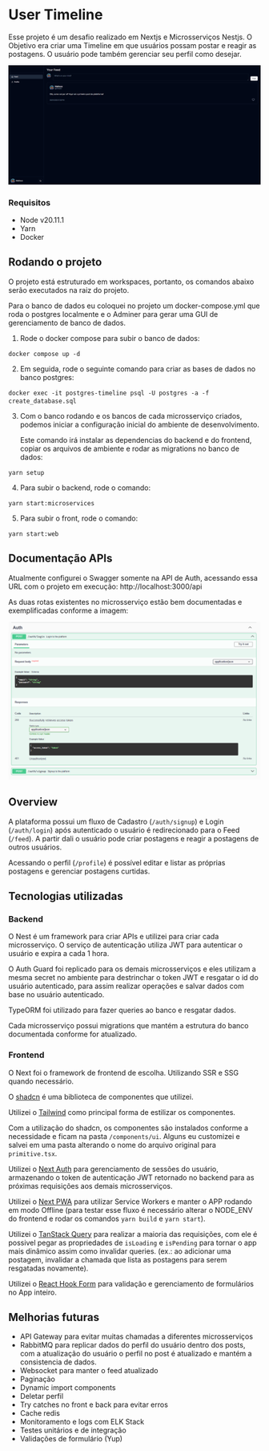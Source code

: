 # User Timeline

Esse projeto é um desafio realizado em Nextjs e Microsserviços Nestjs. O Objetivo era criar uma Timeline em que usuários possam postar e reagir as postagens.
O usuário pode também gerenciar seu perfil como desejar.

![Peview 1](docs/preview-1.png)

### Requisitos

- Node v20.11.1
- Yarn
- Docker

## Rodando o projeto

O projeto está estruturado em workspaces, portanto, os comandos abaixo serão executados na raiz do projeto.

Para o banco de dados eu coloquei no projeto um docker-compose.yml que roda o postgres localmente e o Adminer para gerar uma GUI de gerenciamento de banco de dados.

1. Rode o docker compose para subir o banco de dados:

```
docker compose up -d
```

2. Em seguida, rode o seguinte comando para criar as bases de dados no banco postgres:

```
docker exec -it postgres-timeline psql -U postgres -a -f create_database.sql
```

3. Com o banco rodando e os bancos de cada microsserviço criados, podemos iniciar a configuração inicial do ambiente de desenvolvimento.

   Este comando irá instalar as dependencias do backend e do frontend, copiar os arquivos de ambiente e rodar as migrations no banco de dados:

```
yarn setup
```

4. Para subir o backend, rode o comando:

```
yarn start:microservices
```

5. Para subir o front, rode o comando:

```
yarn start:web
```

## Documentação APIs

Atualmente configurei o Swagger somente na API de Auth, acessando essa URL com o projeto em execução: http://localhost:3000/api

As duas rotas existentes no microsserviço estão bem documentadas e exemplificadas conforme a imagem:

![Preview Swagger Auth API](docs/preview-swagger-auth.png)

## Overview

A plataforma possui um fluxo de Cadastro (`/auth/signup`) e Login (`/auth/login`) após autenticado o usuário é redirecionado para o Feed (`/feed`). A partir dali o usuário pode criar postagens e reagir a postagens de outros usuários.

Acessando o perfil (`/profile`) é possível editar e listar as próprias postagens e gerenciar postagens curtidas.

## Tecnologias utilizadas

### Backend

O Nest é um framework para criar APIs e utilizei para criar cada microsserviço. O serviço de autenticação utiliza JWT para autenticar o usuário e expira a cada 1 hora.

O Auth Guard foi replicado para os demais microsserviços e eles utilizam a mesma secret no ambiente para destrinchar o token JWT e resgatar o id do usuário autenticado, para assim realizar operações e salvar dados com base no usuário autenticado.

TypeORM foi utilizado para fazer queries ao banco e resgatar dados.

Cada microsserviço possui migrations que mantém a estrutura do banco documentada conforme for atualizado.

### Frontend

O Next foi o framework de frontend de escolha. Utilizando SSR e SSG quando necessário.

O [shadcn](https://ui.shadcn.com/) é uma biblioteca de componentes que utilizei.

Utilizei o [Tailwind](https://tailwindcss.com/) como principal forma de estilizar os componentes.

Com a utilização do shadcn, os componentes são instalados conforme a necessidade e ficam na pasta `/components/ui`. Alguns eu customizei e salvei em uma pasta alterando o nome do arquivo original para `primitive.tsx`.

Utilizei o [Next Auth](https://next-auth.js.org/) para gerenciamento de sessões do usuário, armazenando o token de autenticação JWT retornado no backend para as próximas requisições aos demais microsserviços.

Utilizei o [Next PWA](https://www.npmjs.com/package/@ducanh2912/next-pwa) para utilizar Service Workers e manter o APP rodando em modo Offline (para testar esse fluxo é necessário alterar o NODE_ENV do frontend e rodar os comandos `yarn build` e `yarn start`).

Utilizei o [TanStack Query](https://tanstack.com/query/latest) para realizar a maioria das requisições, com ele é possivel pegar as propriedades de `isLoading` e `isPending` para tornar o app mais dinâmico assim como invalidar queries. (ex.: ao adicionar uma postagem, invalidar a chamada que lista as postagens para serem resgatadas novamente).

Utilizei o [React Hook Form](https://www.react-hook-form.com/) para validação e gerenciamento de formulários no App inteiro.

## Melhorias futuras

- API Gateway para evitar muitas chamadas a diferentes microsserviços
- RabbitMQ para replicar dados do perfil do usuário dentro dos posts, com a atualização do usuário o perfil no post é atualizado e mantém a consistencia de dados.
- Websocket para manter o feed atualizado
- Paginação
- Dynamic import components
- Deletar perfil
- Try catches no front e back para evitar erros
- Cache redis
- Monitoramento e logs com ELK Stack
- Testes unitários e de integração
- Validações de formulário (Yup)
